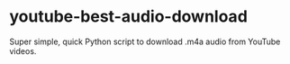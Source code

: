 # youtube-best-audio-download
Super simple, quick Python script to download .m4a audio from YouTube videos.
